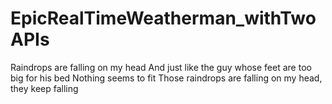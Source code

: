 # EpicRealTimeWeatherman_withTwoAPIs
 Raindrops are falling on my head And just like the guy whose feet are too big for his bed Nothing seems to fit Those raindrops are falling on my head, they keep falling
